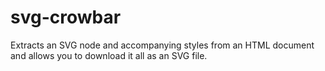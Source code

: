 svg-crowbar
===========

Extracts an SVG node and accompanying styles from an HTML document and allows you to download it all as an SVG file.